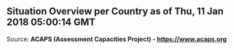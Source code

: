 ## Situation Overview per Country as of Thu, 11 Jan 2018 05:00:14 GMT

Source: **ACAPS (Assessment Capacities Project) - https://www.acaps.org**